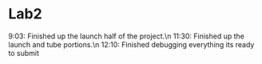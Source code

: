 # Lab2
9:03: Finished up the launch half of the project.\n
11:30: Finished up the launch and tube portions.\n
12:10: Finished debugging everything its ready to submit
